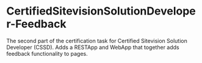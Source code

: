 # CertifiedSitevisionSolutionDeveloper-Feedback

The second part of the certification task for Certified Sitevision Solution Developer (CSSD). Adds a RESTApp and WebApp that together adds feedback functionality to pages.
